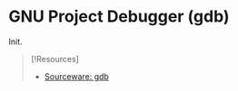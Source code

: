 
# GNU Project Debugger (gdb)
Init.

> [!Resources]
> - [Sourceware: gdb](https://sourceware.org/gdb/)

